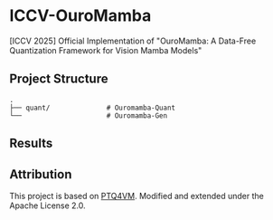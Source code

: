 # ICCV-OuroMamba
[ICCV 2025] Official Implementation of "OuroMamba: A Data-Free Quantization Framework for Vision Mamba Models" 


## Project Structure
```
.
├── quant/              # Ouromamba-Quant
└──                     # Ouromamba-Gen
```
## Results


## Attribution
This project is based on [PTQ4VM](https://github.com/YoungHyun197/ptq4vm.git).
Modified and extended under the Apache License 2.0.